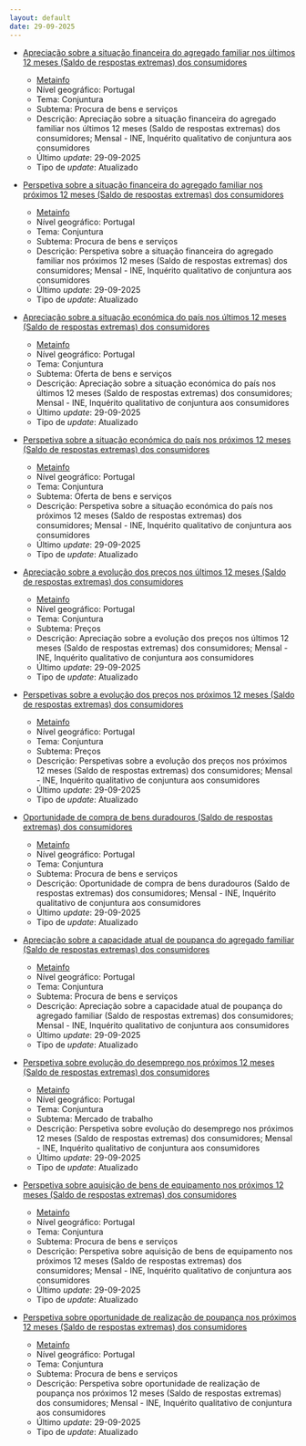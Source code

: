 ```yaml
---
layout: default
date: 29-09-2025
---
```

* [Apreciação sobre a situação financeira do agregado familiar nos últimos 12 meses (Saldo de respostas extremas) dos consumidores](https://www.ine.pt/xportal/xmain?xpid=INE&xpgid=ine_indicadores&indOcorrCod=0001172&contexto=bd&selTab=tab2)
  * [Metainfo](https://www.ine.pt/bddXplorer/htdocs/minfo.jsp?var_cd=0001172&lingua=PT)
  * Nível geográfico: Portugal
  * Tema: Conjuntura
  * Subtema: Procura de bens e serviços
  * Descrição: Apreciação sobre a situação financeira do agregado familiar nos últimos 12 meses (Saldo de respostas extremas) dos consumidores; Mensal - INE, Inquérito qualitativo de conjuntura aos consumidores
  * Último _update_: 29-09-2025
  * Tipo de _update_: Atualizado

* [Perspetiva sobre a situação financeira do agregado familiar nos próximos 12 meses (Saldo de respostas extremas) dos consumidores](https://www.ine.pt/xportal/xmain?xpid=INE&xpgid=ine_indicadores&indOcorrCod=0001171&contexto=bd&selTab=tab2)
  * [Metainfo](https://www.ine.pt/bddXplorer/htdocs/minfo.jsp?var_cd=0001171&lingua=PT)
  * Nível geográfico: Portugal
  * Tema: Conjuntura
  * Subtema: Procura de bens e serviços
  * Descrição: Perspetiva sobre a situação financeira do agregado familiar nos próximos 12 meses (Saldo de respostas extremas) dos consumidores; Mensal - INE, Inquérito qualitativo de conjuntura aos consumidores
  * Último _update_: 29-09-2025
  * Tipo de _update_: Atualizado

* [Apreciação sobre a situação económica do país nos últimos 12 meses (Saldo de respostas extremas) dos consumidores](https://www.ine.pt/xportal/xmain?xpid=INE&xpgid=ine_indicadores&indOcorrCod=0001170&contexto=bd&selTab=tab2)
  * [Metainfo](https://www.ine.pt/bddXplorer/htdocs/minfo.jsp?var_cd=0001170&lingua=PT)
  * Nível geográfico: Portugal
  * Tema: Conjuntura
  * Subtema: Oferta de bens e serviços
  * Descrição: Apreciação sobre a situação económica do país nos últimos 12 meses (Saldo de respostas extremas) dos consumidores; Mensal - INE, Inquérito qualitativo de conjuntura aos consumidores
  * Último _update_: 29-09-2025
  * Tipo de _update_: Atualizado

* [Perspetiva sobre a situação económica do país nos próximos 12 meses (Saldo de respostas extremas) dos consumidores](https://www.ine.pt/xportal/xmain?xpid=INE&xpgid=ine_indicadores&indOcorrCod=0001169&contexto=bd&selTab=tab2)
  * [Metainfo](https://www.ine.pt/bddXplorer/htdocs/minfo.jsp?var_cd=0001169&lingua=PT)
  * Nível geográfico: Portugal
  * Tema: Conjuntura
  * Subtema: Oferta de bens e serviços
  * Descrição: Perspetiva sobre a situação económica do país nos próximos 12 meses (Saldo de respostas extremas) dos consumidores; Mensal - INE, Inquérito qualitativo de conjuntura aos consumidores
  * Último _update_: 29-09-2025
  * Tipo de _update_: Atualizado

* [Apreciação sobre a evolução dos preços nos últimos 12 meses (Saldo de respostas extremas) dos consumidores](https://www.ine.pt/xportal/xmain?xpid=INE&xpgid=ine_indicadores&indOcorrCod=0001168&contexto=bd&selTab=tab2)
  * [Metainfo](https://www.ine.pt/bddXplorer/htdocs/minfo.jsp?var_cd=0001168&lingua=PT)
  * Nível geográfico: Portugal
  * Tema: Conjuntura
  * Subtema: Preços
  * Descrição: Apreciação sobre a evolução dos preços nos últimos 12 meses (Saldo de respostas extremas) dos consumidores; Mensal - INE, Inquérito qualitativo de conjuntura aos consumidores
  * Último _update_: 29-09-2025
  * Tipo de _update_: Atualizado

* [Perspetivas sobre a evolução dos preços nos próximos 12 meses (Saldo de respostas extremas) dos consumidores](https://www.ine.pt/xportal/xmain?xpid=INE&xpgid=ine_indicadores&indOcorrCod=0001167&contexto=bd&selTab=tab2)
  * [Metainfo](https://www.ine.pt/bddXplorer/htdocs/minfo.jsp?var_cd=0001167&lingua=PT)
  * Nível geográfico: Portugal
  * Tema: Conjuntura
  * Subtema: Preços
  * Descrição: Perspetivas sobre a evolução dos preços nos próximos 12 meses (Saldo de respostas extremas) dos consumidores; Mensal - INE, Inquérito qualitativo de conjuntura aos consumidores
  * Último _update_: 29-09-2025
  * Tipo de _update_: Atualizado

* [Oportunidade de compra de bens duradouros (Saldo de respostas extremas) dos consumidores](https://www.ine.pt/xportal/xmain?xpid=INE&xpgid=ine_indicadores&indOcorrCod=0001165&contexto=bd&selTab=tab2)
  * [Metainfo](https://www.ine.pt/bddXplorer/htdocs/minfo.jsp?var_cd=0001165&lingua=PT)
  * Nível geográfico: Portugal
  * Tema: Conjuntura
  * Subtema: Procura de bens e serviços
  * Descrição: Oportunidade de compra de bens duradouros (Saldo de respostas extremas) dos consumidores; Mensal - INE, Inquérito qualitativo de conjuntura aos consumidores
  * Último _update_: 29-09-2025
  * Tipo de _update_: Atualizado

* [Apreciação sobre a capacidade atual de poupança do agregado familiar (Saldo de respostas extremas) dos consumidores](https://www.ine.pt/xportal/xmain?xpid=INE&xpgid=ine_indicadores&indOcorrCod=0001175&contexto=bd&selTab=tab2)
  * [Metainfo](https://www.ine.pt/bddXplorer/htdocs/minfo.jsp?var_cd=0001175&lingua=PT)
  * Nível geográfico: Portugal
  * Tema: Conjuntura
  * Subtema: Procura de bens e serviços
  * Descrição: Apreciação sobre a capacidade atual de poupança do agregado familiar (Saldo de respostas extremas) dos consumidores; Mensal - INE, Inquérito qualitativo de conjuntura aos consumidores
  * Último _update_: 29-09-2025
  * Tipo de _update_: Atualizado

* [Perspetiva sobre evolução do desemprego nos próximos 12 meses (Saldo de respostas extremas) dos consumidores](https://www.ine.pt/xportal/xmain?xpid=INE&xpgid=ine_indicadores&indOcorrCod=0001166&contexto=bd&selTab=tab2)
  * [Metainfo](https://www.ine.pt/bddXplorer/htdocs/minfo.jsp?var_cd=0001166&lingua=PT)
  * Nível geográfico: Portugal
  * Tema: Conjuntura
  * Subtema: Mercado de trabalho
  * Descrição: Perspetiva sobre evolução do desemprego nos próximos 12 meses (Saldo de respostas extremas) dos consumidores; Mensal - INE, Inquérito qualitativo de conjuntura aos consumidores
  * Último _update_: 29-09-2025
  * Tipo de _update_: Atualizado

* [Perspetiva sobre aquisição de bens de equipamento nos próximos 12 meses (Saldo de respostas extremas) dos consumidores](https://www.ine.pt/xportal/xmain?xpid=INE&xpgid=ine_indicadores&indOcorrCod=0001164&contexto=bd&selTab=tab2)
  * [Metainfo](https://www.ine.pt/bddXplorer/htdocs/minfo.jsp?var_cd=0001164&lingua=PT)
  * Nível geográfico: Portugal
  * Tema: Conjuntura
  * Subtema: Procura de bens e serviços
  * Descrição: Perspetiva sobre aquisição de bens de equipamento nos próximos 12 meses (Saldo de respostas extremas) dos consumidores; Mensal - INE, Inquérito qualitativo de conjuntura aos consumidores
  * Último _update_: 29-09-2025
  * Tipo de _update_: Atualizado

* [Perspetiva sobre oportunidade de realização de poupança nos próximos 12 meses (Saldo de respostas extremas) dos consumidores](https://www.ine.pt/xportal/xmain?xpid=INE&xpgid=ine_indicadores&indOcorrCod=0001176&contexto=bd&selTab=tab2)
  * [Metainfo](https://www.ine.pt/bddXplorer/htdocs/minfo.jsp?var_cd=0001176&lingua=PT)
  * Nível geográfico: Portugal
  * Tema: Conjuntura
  * Subtema: Procura de bens e serviços
  * Descrição: Perspetiva sobre oportunidade de realização de poupança nos próximos 12 meses (Saldo de respostas extremas) dos consumidores; Mensal - INE, Inquérito qualitativo de conjuntura aos consumidores
  * Último _update_: 29-09-2025
  * Tipo de _update_: Atualizado

